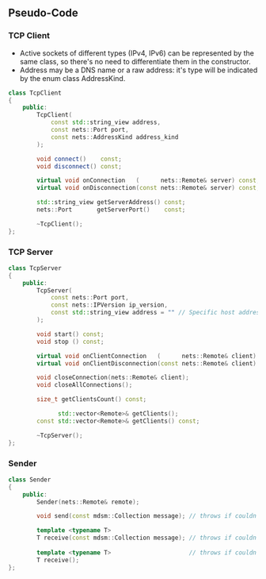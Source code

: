 ## Pseudo-Code

### TCP Client

- Active sockets of different types (IPv4, IPv6) can be represented by the same class, so there's no need to differentiate them in the constructor.
- Address may be a DNS name or a raw address: it's type will be indicated by the enum class AddressKind.

```cpp
class TcpClient
{
    public:
        TcpClient(
            const std::string_view address,
            const nets::Port port,
            const nets::AddressKind address_kind
        );

        void connect()    const;
        void disconnect() const;

        virtual void onConnection   (      nets::Remote& server) const;
        virtual void onDisconnection(const nets::Remote& server) const;

        std::string_view getServerAddress() const;
        nets::Port       getServerPort()    const;

        ~TcpClient();
};
```
### TCP Server
```cpp
class TcpServer
{
    public:
        TcpServer(
            const nets::Port port,
            const nets::IPVersion ip_version,
            const std::string_view address = "" // Specific host address may be specified
        );

        void start() const;
        void stop () const;

        virtual void onClientConnection   (      nets::Remote& client) const;
        virtual void onClientDisconnection(const nets::Remote& client) const;

        void closeConnection(nets::Remote& client);
        void closeAllConnections();

        size_t getClientsCount() const;

              std::vector<Remote>& getClients();
        const std::vector<Remote>& getClients() const;

        ~TcpServer();
};
```
### Sender
```cpp
class Sender
{
    public: 
        Sender(nets::Remote& remote);

        void send(const mdsm::Collection message); // throws if couldn't send/receive

        template <typename T>
        T receive(const mdsm::Collection message); // throws if couldn't send/receive
        
        template <typename T>                      // throws if couldn't receive
        T receive();
};
```